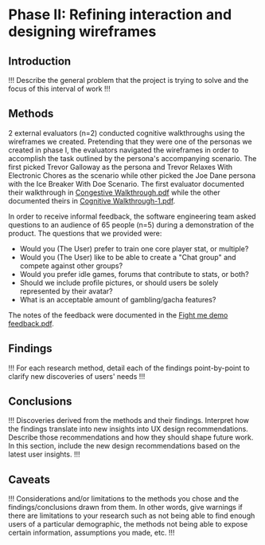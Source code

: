 # Phase II: Refining interaction and designing wireframes

## Introduction

!!! Describe the general problem that the project is trying to solve and the focus of this interval of work !!!

## Methods

2 external evaluators (n=2) conducted cognitive walkthroughs using the wireframes we created. Pretending that they were one of the personas we created in phase I, the evaluators navigated the wireframes in order to accomplish the task outlined by the persona's accompanying scenario. The first picked Trevor Galloway as the persona and Trevor Relaxes With Electronic Chores as the scenario while other picked the Joe Dane persona with the Ice Breaker With Doe Scenario. The first evaluator documented their walkthrough in [Congestive Walkthrough.pdf](https://github.com/user-attachments/files/17593475/Congestive.Walkthrough.pdf) while the other documented theirs in [Cognitive Walkthrough-1.pdf](https://github.com/user-attachments/files/17593479/Cognitive.Walkthrough-1.pdf). 

In order to receive informal feedback, the software engineering team asked questions to an audience of 65 people (n=5) during a demonstration of the product.
The questions that we provided were:
* Would you (The User) prefer to train one core player stat, or multiple?
* Would you (The User) like to be able to create a "Chat group" and compete against other groups?
* Would you prefer idle games, forums that contribute to stats, or both?
* Should we include profile pictures, or should users be solely represented by their avatar?
* What is an acceptable amount of gambling/gacha features?

The notes of the feedback were documented in the [Fight me demo feedback.pdf](https://github.com/user-attachments/files/17593607/Fight.me.demo.feedback.pdf).


## Findings

!!! For each research method, detail each of the findings point-by-point to clarify new discoveries of users' needs !!!

## Conclusions

!!! Discoveries derived from the methods and their findings. Interpret how the findings translate into new insights into UX design recommendations. Describe those recommendations and how they should shape future work. In this section, include the new design recommendations based on the latest user insights. !!!

## Caveats

!!! Considerations and/or limitations to the methods you chose and the findings/conclusions drawn from them. In other words, give warnings if there are limitations to your research such as not being able to find enough users of a particular demographic, the methods not being able to expose certain information, assumptions you made, etc. !!!
